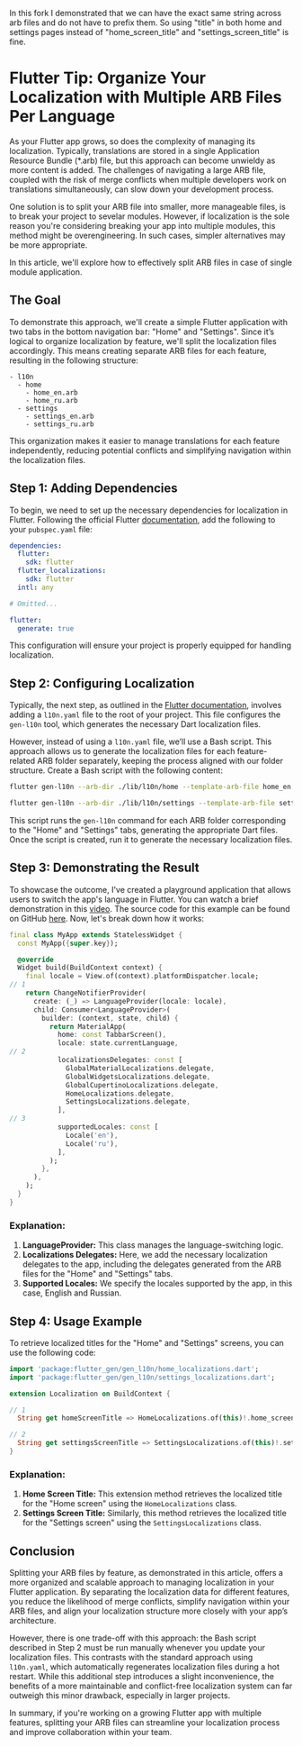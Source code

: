 In this fork I demonstrated that we can have the exact same string across arb files and do not have to prefix them. So using "title" in both home and settings pages instead of "home_screen_title" and "settings_screen_title" is fine.

# Flutter Tip: Organize Your Localization with Multiple ARB Files Per Language

As your Flutter app grows, so does the complexity of managing its localization. Typically, translations are stored in a single Application Resource Bundle (*.arb) file, but this approach can become unwieldy as more content is added. The challenges of navigating a large ARB file, coupled with the risk of merge conflicts when multiple developers work on translations simultaneously, can slow down your development process.

One solution is to split your ARB file into smaller, more manageable files, is to break your project to sevelar modules. However, if localization is the sole reason you're considering breaking your app into multiple modules, this method might be overengineering. In such cases, simpler alternatives may be more appropriate.

In this article, we'll explore how to effectively split ARB files in case of single module application.

## The Goal
To demonstrate this approach, we'll create a simple Flutter application with two tabs in the bottom navigation bar: "Home" and "Settings". Since it’s logical to organize localization by feature, we'll split the localization files accordingly. This means creating separate ARB files for each feature, resulting in the following structure:

```
- l10n
  - home
    - home_en.arb
    - home_ru.arb
  - settings
    - settings_en.arb
    - settings_ru.arb
```

This organization makes it easier to manage translations for each feature independently, reducing potential conflicts and simplifying navigation within the localization files.

## Step 1: Adding Dependencies	

To begin, we need to set up the necessary dependencies for localization in Flutter. Following the official Flutter [documentation](https://docs.flutter.dev/ui/accessibility-and-internationalization/internationalization), add the following to your `pubspec.yaml` file:

```yaml
dependencies:
  flutter:
    sdk: flutter
  flutter_localizations:
    sdk: flutter
  intl: any

# Omitted...

flutter:
  generate: true

```

This configuration will ensure your project is properly equipped for handling localization.

## Step 2: Configuring Localization

Typically, the next step, as outlined in the [Flutter documentation](https://docs.flutter.dev/ui/accessibility-and-internationalization/internationalization), involves adding a `l10n.yaml` file to the root of your project. This file configures the `gen-l10n` tool, which generates the necessary Dart localization files.

However, instead of using a `l10n.yaml` file, we’ll use a Bash script. This approach allows us to generate the localization files for each feature-related ARB folder separately, keeping the process aligned with our folder structure. Create a Bash script with the following content:

```bash
flutter gen-l10n --arb-dir ./lib/l10n/home --template-arb-file home_en.arb --output-localization-file home_localizations.dart --output-class HomeLocalizations &&

flutter gen-l10n --arb-dir ./lib/l10n/settings --template-arb-file settings_en.arb --output-localization-file settings_localizations.dart --output-class SettingsLocalizations
```

This script runs the `gen-l10n` command for each ARB folder corresponding to the "Home" and "Settings" tabs, generating the appropriate Dart files. Once the script is created, run it to generate the necessary localization files.

## Step 3: Demonstrating the Result
To showcase the outcome, I've created a playground application that allows users to switch the app's language in Flutter. You can watch a brief demonstration in this [video](https://youtube.com/shorts/dn_6lMnLmUM?feature=share). The source code for this example can be found on GitHub [here](https://github.com/AlexeyYuPopkov/multi_arb_example). Now, let's break down how it works:

```dart
final class MyApp extends StatelessWidget {
  const MyApp({super.key});

  @override
  Widget build(BuildContext context) {
    final locale = View.of(context).platformDispatcher.locale;
// 1
    return ChangeNotifierProvider(
      create: (_) => LanguageProvider(locale: locale),
      child: Consumer<LanguageProvider>(
        builder: (context, state, child) {
          return MaterialApp(
            home: const TabbarScreen(),
            locale: state.currentLanguage,
// 2
            localizationsDelegates: const [
              GlobalMaterialLocalizations.delegate,
              GlobalWidgetsLocalizations.delegate,
              GlobalCupertinoLocalizations.delegate,
              HomeLocalizations.delegate,
              SettingsLocalizations.delegate,
            ],
// 3
            supportedLocales: const [
              Locale('en'),
              Locale('ru'),
            ],
          );
        },
      ),
    );
  }
}
```

### Explanation:
1. **LanguageProvider:** This class manages the language-switching logic.
2. **Localizations Delegates:** Here, we add the necessary localization delegates to the app, including the delegates generated from the ARB files for the "Home" and "Settings" tabs.
3. **Supported Locales:** We specify the locales supported by the app, in this case, English and Russian.

## Step 4: Usage Example

To retrieve localized titles for the "Home" and "Settings" screens, you can use the following code:

```dart
import 'package:flutter_gen/gen_l10n/home_localizations.dart';
import 'package:flutter_gen/gen_l10n/settings_localizations.dart';

extension Localization on BuildContext {

// 1
  String get homeScreenTitle => HomeLocalizations.of(this)!.home_screen_title;

// 2
  String get settingsScreenTitle => SettingsLocalizations.of(this)!.settings_screen_title;
}
```

### Explanation:
1. **Home Screen Title:** This extension method retrieves the localized title for the "Home screen" using the `HomeLocalizations` class.
2. **Settings Screen Title:** Similarly, this method retrieves the localized title for the "Settings screen" using the `SettingsLocalizations` class.

## Conclusion
Splitting your ARB files by feature, as demonstrated in this article, offers a more organized and scalable approach to managing localization in your Flutter application. By separating the localization data for different features, you reduce the likelihood of merge conflicts, simplify navigation within your ARB files, and align your localization structure more closely with your app’s architecture.

However, there is one trade-off with this approach: the Bash script described in Step 2 must be run manually whenever you update your localization files. This contrasts with the standard approach using `l10n.yaml`, which automatically regenerates localization files during a hot restart. While this additional step introduces a slight inconvenience, the benefits of a more maintainable and conflict-free localization system can far outweigh this minor drawback, especially in larger projects.

In summary, if you're working on a growing Flutter app with multiple features, splitting your ARB files can streamline your localization process and improve collaboration within your team. 
